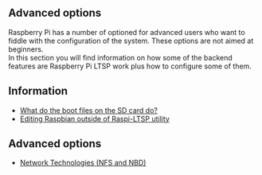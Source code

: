Advanced options
-----------------------------

Raspberry Pi has a number of optioned for advanced users who want to fiddle with the configuration of the system.
These options are not aimed at beginners.   
In this section you will find information on how some of the backend features 
are Raspberry Pi LTSP work plus how to configure some of them.   

Information
------
- [What do the boot files on the SD card do?](boot-files.md)
- [Editing Raspbian outside of Raspi-LTSP utility](editing-outside.md)

Advanced options
-----
- [Network Technologies (NFS and NBD)](network-technologies.md)